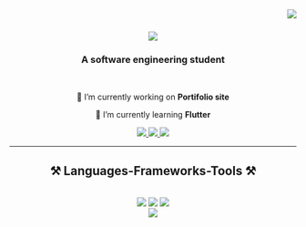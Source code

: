 <img align="right" src="https://visitor-badge.laobi.icu/badge?page_id=RO35ERT.RO35ERT" />

<h1 align="center">
    <img src="https://readme-typing-svg.herokuapp.com/?font=Righteous&size=35&center=true&vCenter=true&width=500&height=70&duration=4000&lines=Hi+There!+👋;+I'm+Phiri+Robert!;" />
</h1>

<h3 align="center">A software engineering student</h3>

<br/>

<div align="center">
 
 🔭 I’m currently working on **Portifolio site**
 
 🌱 I’m currently learning **Flutter**

 </div>
 
<div align="center"> 
  <a href="mailto:phirirobert.robert@gmail.com">
    <img src="https://img.shields.io/badge/Gmail-333333?style=for-the-badge&logo=gmail&logoColor=red" />
  </a>
  <a href="https://www.linkedin.com/in/robert-phiri-b72b51218?utm_source=share&utm_campaign=share_via&utm_content=profile&utm_medium=android_app" target="_blank">
    <img src="https://img.shields.io/badge/LinkedIn-0077B5?style=for-the-badge&logo=linkedin&logoColor=white" target="_blank" />
  </a>
  <a href="" target="_blank">
     <img src="https://img.shields.io/badge/Portfolio-FF5722?style=for-the-badge&logo=todoist&logoColor=white" target="_blank" /> <!-- sqlite, safari, google-chrome are other good icon options -->
  </a>
</div>

 <hr/>
 
<h2 align="center">⚒️ Languages-Frameworks-Tools ⚒️</h2>
<br/>
<div align="center">
    <img src="https://skillicons.dev/icons?i=java,go,javascript,python,php" />
    <img src="https://skillicons.dev/icons?i=ts,mysql,mongodb,html,css"/>
     <img src="https://skillicons.dev/icons?i=express, react,spring,bootstrap,laravel,nextjs" /><br>
    <img src="https://skillicons.dev/icons?i=jquery,tailwind,vscode,github,git,linux,postman" /><br>
</div>
<br/>
